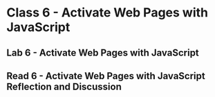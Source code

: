 # Class 6 - Activate Web Pages with JavaScript

## Lab 6 - Activate Web Pages with JavaScript

## Read 6 - Activate Web Pages with JavaScript Reflection and Discussion
